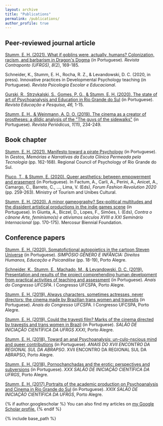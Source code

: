 ```yaml
---
layout: archive
title: "Publications"
permalink: /publications/
author_profile: true
---
```


## Peer-reviewed journal article

[Stumm, E. H. (2021). What if goblins were, actually, humans? Colonization, racism, and barbarism in Dragon's Dogma](https://www.seer.ufrgs.br/contraponto/article/view/117303/65101) (in Portuguese). _Revista Contraponto (UFRGS)_, _8_(2), 169-185.

Schneider, K., Stumm, E. H., Rocha, R. Z., & Levandowski, D. C. (2020, in press). Innovative practices in Developmental Psychology teaching (in Portuguese). _Revista Psicologia Escolar e Educacional_.

[Gurski, R., Strzykalski, S., Gomes, P. G., & Stumm, E. H. (2020). The state of art of Psychoanalysis and Education in Rio Grande do Sul](https://doi.org/10.1590/S1678-4634202046224847) (in Portuguese). _Revista Educação e Pesquisa_, _46,_ 1-15.

[Stumm, E. H., & Weinmann, A. D. O. (2019). The cinema as a creator of prostheses: a dildic analysis of the "The guys of the sidewalks"](https://doi.org/10.9771/peri.v1i11.29254) (in Portuguese). _Revista Periódicus_, _1_(11), 234-249.

## Book chapter

[Stumm, E. H. (2021). Manifesto toward a pirate Psychology](https://www.crprs.org.br/conteudo/publicacoes/coletanea_CPCP_final.pdf) (in Portuguese). In _Gestos, Memórias e Narrativas da Escuta Clínica Permeada pela Tecnologia_ (pp. 162-168). Regional Council of Psychology of Rio Grande do Sul. 

[Piuco, T., & Stumm, E. (2020). Queer aesthetics: between empowerment and erasement](https://issuu.com/fashionrevolution/docs/fr-forum-2020) (in Portuguese). In Factum, A., Carli, A., Perini, A., Anicet, A., Camargo, C., Barreto, C., …, Lima, V. (Eds), _Forum Fashion Revolution 2020_ (pp. 259-263). Ministry of Tourism and Unibes Cultural. 

[Stumm, E. H. (2020). A minor gameography? Sex-political multitudes and the dissident artistical productions in the indie games scene](https://21cf08b2-90b0-4b83-97f9-807117bee408.filesusr.com/ugd/af02ce_25e71233bb4b4c42877ad2ac1b95b75b.pdf) (in Portuguese). In Giunta, A., Biczel, D., Lopes, F., Simões, I. (Eds), _Contra o cânone Arte, feminismo(s) e ativismos séculos XVIII a XXI Seminário Internacional_ (pp. 170-175). Mercosur Biennial Foundation. 

## Conference papers

[Stumm, E. H. (2020). Somatofictional autopoietics in the cartoon Steven Universe](https://www.researchgate.net/publication/352991027_Autopoieticas_somatoficcionais_no_cartoon_infantil_Steve_Universe) (in Portuguese). _SIMPÓSIO GÊNERO E INFÂNCIA: Direitos Humanos, Educação e Psicanálise_ (pp. 18-19), Porto Alegre. 

[Schneider, K., Stumm, E., Machado, M., & Levandowski, D. C. (2019). Presentation and results of the project comprehending human development from practical activities of teaching and assessment](https://www.even3.com.br/anais/congressoufcspa/190286-apresentacao-e-resultados-do-projeto-compreendendo-o-desenvolvimento-humano-a-partir-de-atividades-praticas-de-en/) (in Portuguese). _Anais do Congresso UFCSPA_. I Congresso UFCSPA, Porto Alegre. 

[Stumm, E. H. (2019). Always characters, sometimes actresses, never directors: the cinema made by Brazilian trans women and travestis](https://www.even3.com.br/anais/congressoufcspa/192422-sempre-personagens-as-vezes-atrizes-nunca-diretoras--o-cinema-feito-por-diretoras-trans-e-travestis-brasileiras/) (in Portuguese). _Anais do Congresso UFCSPA_. I Congresso UFCSPA, Porto Alegre. 

[Stumm, E. H. (2019). Could the travesti film? Marks of the cinema directed by travestis and trans women in Brazil](https://lume.ufrgs.br/handle/10183/208494) (in Portuguese). _SALÃO DE INICIAÇÃO CIENTÍFICA DA UFRGS XXXI_, Porto Alegre. 

[Stumm, E. H. (2018). Toward an anal Psychoanalysis: un-culo-nscious mind and queer contributions](https://www.inscricoes.fmb.unesp.br/publicacao.asp?codTrabalho=MjgwMTU=) (in Portuguese). _ANAIS DO XVII ENCONTRO DA REGIONAL SUL DA ABRAPSO_. XVII ENCONTRO DA REGIONAL SUL DA ABRAPSO, Porto Alegre. 

[Stumm, E. H. (2018). Pornochanchadas and the erotic: perspectives and subversions](https://lume.ufrgs.br/handle/10183/191945) (in Portuguese). _XXX SALÃO DE INICIAÇÃO CIENTÍFICA DA UFRGS_, Porto Alegre. 

[Stumm, E. H. (2017).Portraits of the academic production on Psychoanalysis and Cinema in Rio Grande do Sul](https://lume.ufrgs.br/handle/10183/175684) (in Portuguese). _XXIX SALÃO DE INICIAÇÃO CIENTÍFICA DA UFRGS_, Porto Alegre.


{% if author.googlescholar %}
  You can also find my articles on <u><a href="{{author.googlescholar}}">my Google Scholar profile</a>.</u>
{% endif %}

{% include base_path %}
